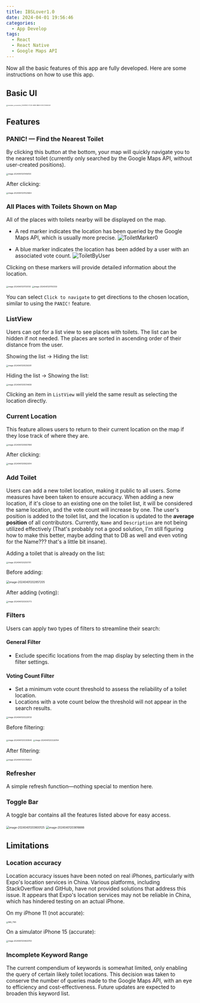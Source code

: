 ```yaml
---
title: IBSLover1.0
date: 2024-04-01 19:56:46
categories:
  - App Develop
tags: 
  - React
  - React Native
  - Google Maps API
---
```


Now all the basic features of this app are fully developed. Here are some instructions on how to use this app.

## Basic UI

<img src="../img/simulator_screenshot_C229F6C0-7C25-4E9E-8B58-0CECC126A0AA.png" alt="simulator_screenshot_C229F6C0-7C25-4E9E-8B58-0CECC126A0AA" style="zoom:25%;" />

## Features

### PANIC! — Find the Nearest Toilet

By clicking this button at the bottom, your map will quickly navigate you to the nearest toilet (currently only searched by the Google Maps API, without user-created positions).

<img src="../img/image-20240401201458130.png" alt="image-20240401201458130" style="zoom:33%;" />

After clicking:

<img src="../img/image-20240401201525864.png" alt="image-20240401201525864" style="zoom:33%;" />

### All Places with Toilets Shown on Map

All of the places with toilets nearby will be displayed on the map.

- A red marker indicates the location has been queried by the Google Maps API, which is usually more precise.
  ![ToiletMarker0](../img/ToiletMarker0.png)

- A blue marker indicates the location has been added by a user with an associated vote count.
 ![ToiletByUser](../img/ToiletByUser.png)

Clicking on these markers will provide detailed information about the location.

<img src="../img/image-20240401201130130.png" alt="image-20240401201130130" style="zoom:33%;" />

<img src="../img/image-20240401201150359.png" alt="image-20240401201150359" style="zoom:33%;" />

You can select `Click to navigate` to get directions to the chosen location, similar to using the `PANIC!` feature.

### ListView

Users can opt for a list view to see places with toilets. The list can be hidden if not needed. The places are sorted in ascending order of their distance from the user.

Showing the list -> Hiding the list:

<img src="../img/image-20240401200256391.png" alt="image-20240401200256391" style="zoom: 33%;" />

Hiding the list -> Showing the list:

<img src="../img/image-20240401200314839.png" alt="image-20240401200314839" style="zoom:33%;" />

Clicking an item in `ListView` will yield the same result as selecting the location directly.

### Current Location

This feature allows users to return to their current location on the map if they lose track of where they are.

<img src="../img/image-20240401200607890.png" alt="image-20240401200607890" style="zoom:33%;" />

After clicking:

<img src="../img/image-20240401200629314.png" alt="image-20240401200629314" style="zoom:33%;" />

### Add Toilet

Users can add a new toilet location, making it public to all users. Some measures have been taken to ensure accuracy. When adding a new location, if it's close to an existing one on the toilet list, it will be considered the same location, and the vote count will increase by one. The user's position is added to the toilet list, and the location is updated to the **average position** of all contributors. Currently, `Name` and `Description` are not being utilized effectively (That's probably not a good solution, I'm still figuring how to make this better, maybe adding that to DB as well and even voting for the Name??? that's a little bit insane).

Adding a toilet that is already on the list:

<img src="../img/image-20240401202551791.png" alt="image-20240401202551791" style="zoom:33%;" />

Before adding:

<img src="../img/image-20240401202857205.png" alt="image-20240401202857205" style="zoom: 50%;" />

After adding (voting):

<img src="../img/image-20240401203035773.png" alt="image-20240401203035773" style="zoom:33%;" />

### Filters

Users can apply two types of filters to streamline their search:

#### General Filter

- Exclude specific locations from the map display by selecting them in the filter settings.

#### Voting Count Filter

- Set a minimum vote count threshold to assess the reliability of a toilet location.
- Locations with a vote count below the threshold will not appear in the search results.

<img src="../img/image-20240401203229720.png" alt="image-20240401203229720" style="zoom:33%;" />

Before filtering:

<img src="../img/image-20240401203309545.png" alt="image-20240401203309545" style="zoom:33%;" />

<img src="../img/image-20240401203326784.png" alt="image-20240401203326784" style="zoom:33%;" />

After filtering:

<img src="../img/image-20240401203356523.png" alt="image-20240401203356523" style="zoom:33%;" />

### Refresher

A simple refresh function—nothing special to mention here.

### Toggle Bar

A toggle bar contains all the features listed above for easy access.

<img src="../img/image-20240401203600125.png" alt="image-20240401203600125" style="zoom:50%;" />

<img src="../img/image-20240401203616666.png" alt="image-20240401203616666" style="zoom:50%;" />

## Limitations

### Location accuracy

Location accuracy issues have been noted on real iPhones, particularly with Expo's location services in China. Various platforms, including StackOverflow and GitHub, have not provided solutions that address this issue. It appears that Expo's location services may not be reliable in China, which has hindered testing on an actual iPhone.

On my iPhone 11 (not accurate):

<img src="/Users/xuxuan/Downloads/IMG_7165.PNG" alt="IMG_7165" style="zoom:33%;" />

On a simulator iPhone 15 (accurate):

<img src="../img/image-20240401204820793.png" alt="image-20240401204820793" style="zoom:33%;" />

### Incomplete Keyword Range

The current compendium of keywords is somewhat limited, only enabling the query of certain likely toilet locations. This decision was taken to conserve the number of queries made to the Google Maps API, with an eye to efficiency and cost-effectiveness. Future updates are expected to broaden this keyword list.

